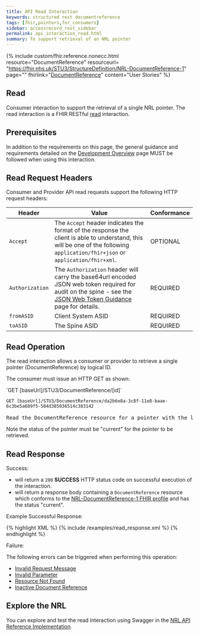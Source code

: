 ```yaml
---
title: API Read Interaction
keywords: structured rest documentreference
tags: [fhir,pointers,for_consumers]
sidebar: accessrecord_rest_sidebar
permalink: api_interaction_read.html
summary: To support retrieval of an NRL pointer
---
```


{% include custom/fhir.reference.nonecc.html resource="DocumentReference" resourceurl= "https://fhir.nhs.uk/STU3/StructureDefinition/NRL-DocumentReference-1" page="" fhirlink="[DocumentReference](https://www.hl7.org/fhir/STU3/documentreference.html)" content="User Stories" %}

## Read

Consumer interaction to support the retrieval of a single NRL pointer. The read interaction is a FHIR RESTful [read](https://www.hl7.org/fhir/STU3/http.html#read) interaction.

## Prerequisites

In addition to the requirements on this page, the general guidance and requirements detailed on the [Development Overview](development_overview.html) page MUST be followed when using this interaction.

## Read Request Headers

Consumer and Provider API read requests support the following HTTP request headers:

| Header               | Value |Conformance |
|----------------------|-------|-------|
| `Accept`      | The `Accept` header indicates the format of the response the client is able to understand, this will be one of the following <code class="highlighter-rouge">application/fhir+json</code> or <code class="highlighter-rouge">application/fhir+xml</code>. | OPTIONAL |
| `Authorization`      | The `Authorization` header will carry the base64url encoded JSON web token required for audit on the spine - see the [JSON Web Token Guidance](jwt_guidance.html) page for details. | REQUIRED |
| `fromASID`           | Client System ASID | REQUIRED |
| `toASID`             | The Spine ASID | REQUIRED |

## Read Operation

The read interaction allows a consumer or provider to retrieve a single pointer (DocumentReference) by logical ID. 

The consumer must issue an HTTP GET as shown:

<div markdown="span" class="alert alert-success" role="alert">
`GET [baseUrl]/STU3/DocumentReference/[id]`
</div>

<div class="language-http highlighter-rouge">
<pre class="highlight">
<code><span class="err">GET [baseUrl]/STU3/DocumentReference/da2b6e8a-3c8f-11e8-baae-6c3be5a609f5-584d385036514c383142
</span></code>
Read the DocumentReference resource for a pointer with the logical id of 'da2b6e8a-3c8f-11e8-baae-6c3be5a609f5-584d385036514c383142'.</pre>
</div>

Note the status of the pointer must be "current" for the pointer to be retrieved. 

## Read Response

Success:

- will return a `200` **SUCCESS** HTTP status code on successful execution of the interaction.
- will return a response body containing a `DocumentReference` resource which conforms to the [NRL-DocumentReference-1 FHIR profile](https://fhir.nhs.uk/STU3/StructureDefinition/NRL-DocumentReference-1) and has the status "current".

<!--
{% include note.html content="When a document/record is to be retrieved via the SSP then the Consumer MUST percent encode the `content.attachment.url` property, taken from an NRL pointer, and prefix it with the SSP server URL. For more details, see the [Retrieval Read](retrieval_interaction_read.html#retrieval-via-the-ssp) interaction page." %}
-->

Example Successful Response:

<div class="github-sample-wrapper scroll-height-350">
{% highlight XML %}
{% include /examples/read_response.xml %}
{% endhighlight %}
</div>

Failure: 

The following errors can be triggered when performing this operation:

- [Invalid Request Message](nrl_error_guidance.html#invalid-request-message)
- [Invalid Parameter](nrl_error_guidance.html#parameters)
- [Resource Not Found](nrl_error_guidance.html#resource-not-found)
- [Inactive Document Reference](nrl_error_guidance.html#inactive-documentreference)

## Explore the NRL
You can explore and test the read interaction using Swagger in the [NRL API Reference Implementation](https://data.developer.nhs.uk/nrls-ri/index.html).